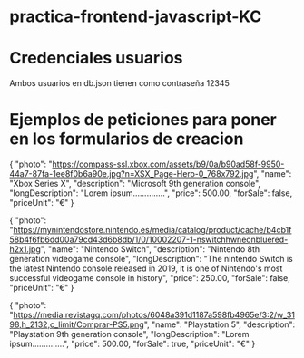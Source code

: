 # practica-frontend-javascript-KC

# Credenciales usuarios
Ambos usuarios en db.json tienen como contraseña 12345

# Ejemplos de peticiones para poner en los formularios de creacion

{
    "photo": "https://compass-ssl.xbox.com/assets/b9/0a/b90ad58f-9950-44a7-87fa-1ee8f0b6a90e.jpg?n=XSX_Page-Hero-0_768x792.jpg",
    "name": "Xbox Series X",
    "description": "Microsoft 9th generation console",
    "longDescription": "Lorem ipsum..............",
    "price": 500.00,
    "forSale": false,
    "priceUnit": "€"
}


{
    "photo": "https://mynintendostore.nintendo.es/media/catalog/product/cache/b4cb1f58b4f6fb6dd00a79cd43d6b8db/1/0/10002207-1-nswitchhwneonbluered-h2x1.jpg",
    "name": "Nintendo Switch",
    "description": "Nintendo 8th generation videogame console",
    "longDescription": "The nintendo Switch is the latest Nintendo console released in 2019, it is one of Nintendo's most successful videogame console in history",
    "price": 250.00,
    "forSale": false,
    "priceUnit": "€"
}



{
    "photo": "https://media.revistagq.com/photos/6048a391d1187a598fb4965e/3:2/w_3198,h_2132,c_limit/Comprar-PS5.png",
    "name": "Playstation 5",
    "description": "Playstation 9th generation console",
    "longDescription": "Lorem ipsum..............",
    "price": 500.00,
    "forSale": true,
    "priceUnit": "€"
}